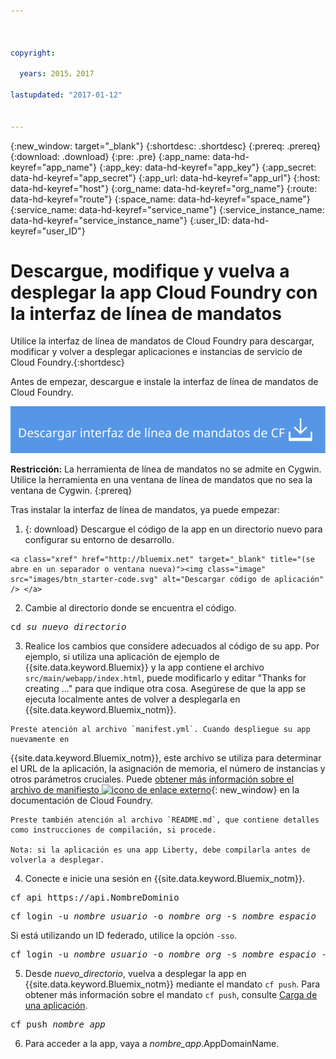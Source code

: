 ```yaml
---



copyright:

  years: 2015，2017

lastupdated: "2017-01-12"


---
```


{:new_window: target="_blank"}
{:shortdesc: .shortdesc}
{:prereq: .prereq}
{:download: .download}
{:pre: .pre}
{:app_name: data-hd-keyref="app_name"}
{:app_key: data-hd-keyref="app_key"}
{:app_secret: data-hd-keyref="app_secret"}
{:app_url: data-hd-keyref="app_url"}
{:host: data-hd-keyref="host"}
{:org_name: data-hd-keyref="org_name"}
{:route: data-hd-keyref="route"}
{:space_name: data-hd-keyref="space_name"}
{:service_name: data-hd-keyref="service_name"}
{:service_instance_name: data-hd-keyref="service_instance_name"}
{:user_ID: data-hd-keyref="user_ID"}

# Descargue, modifique y vuelva a desplegar la app Cloud Foundry con la interfaz de línea de mandatos

Utilice la interfaz de línea de mandatos de Cloud Foundry para descargar, modificar y volver a desplegar aplicaciones e instancias de servicio de Cloud Foundry.{:shortdesc}

Antes de empezar, descargue e instale la interfaz de línea de mandatos de Cloud Foundry.  

<p>
<a class="xref" href="https://github.com/cloudfoundry/cli/releases" target="_blank" title="(se abre en un separador o ventana nueva)"><img class="image" src="images/btn_cf_commandline.svg" alt="Descargar interfaz de línea de mandatos de Cloud Foundry" /> </a>
</p>

**Restricción:** La herramienta de línea de mandatos no se admite en Cygwin. Utilice la herramienta en una ventana de línea de mandatos que no sea la ventana de Cygwin.
{:prereq}

Tras instalar la interfaz de línea de mandatos, ya puede empezar:

  1. {: download} Descargue el código de la app en un directorio nuevo para configurar su entorno de desarrollo.
  
    <a class="xref" href="http://bluemix.net" target="_blank" title="(se abre en un separador o ventana nueva)"><img class="image" src="images/btn_starter-code.svg" alt="Descargar código de aplicación" /> </a>

  2. Cambie al directorio donde se encuentra el código.

  <pre class="pre">cd <var class="keyword varname">su_nuevo_directorio</var></pre>

  3.  Realice los cambios que considere adecuados al código de su app. Por ejemplo, si utiliza una aplicación de ejemplo de {{site.data.keyword.Bluemix}} y la app contiene el archivo `src/main/webapp/index.html`, puede modificarlo y editar "Thanks for creating ..." para que indique otra cosa. Asegúrese de que la app se ejecuta localmente
antes de volver a desplegarla en {{site.data.keyword.Bluemix_notm}}.

    Preste atención al archivo `manifest.yml`. Cuando despliegue su app nuevamente en
{{site.data.keyword.Bluemix_notm}}, este archivo se utiliza para determinar el URL de la aplicación, la
asignación de memoria, el número de instancias y otros parámetros cruciales. Puede [obtener más información sobre el archivo de manifiesto ![icono de enlace externo](../icons/launch-glyph.svg "icono de enlace externo")](https://docs.cloudfoundry.org/devguide/deploy-apps/manifest.html "icono de enlace externo"){: new_window} en la documentación de Cloud Foundry. 

    Preste también atención al archivo `README.md`, que contiene detalles como instrucciones de compilación, si procede. 

    Nota: si la aplicación es una app Liberty, debe compilarla antes de volverla a desplegar. 

  4. Conecte e inicie una sesión en {{site.data.keyword.Bluemix_notm}}.

  <pre class="pre">cf api https://api.<span class="keyword" data-hd-keyref="DomainName">NombreDominio</span></pre>

  <pre class="pre">cf login -u <var class="keyword varname" data-hd-keyref="user_ID">nombre_usuario</var> -o <var class="keyword varname" data-hd-keyref="org_name">nombre_org</var> -s <var class="keyword varname" data-hd-keyref="space_name">nombre_espacio</var></pre>

  Si está utilizando un ID federado, utilice la opción `-sso`. 

  <pre class="pre">cf login -u <var class="keyword varname" data-hd-keyref="user_ID">nombre_usuario</var> -o <var class="keyword varname" data-hd-keyref="org_name">nombre_org</var> -s <var class="keyword varname" data-hd-keyref="space_name">nombre_espacio</var> -sso</pre>

  5. Desde <var class="keyword varname">nuevo_directorio</var>, vuelva a desplegar la app en {{site.data.keyword.Bluemix_notm}} mediante el mandato `cf push`. Para obtener más información sobre el mandato `cf push`, consulte [Carga de una aplicación](/docs/starters/upload_app.html).

  <pre class="pre">cf push <var class="keyword varname" data-hd-keyref="app_name">nombre_app</var></pre>

  6. Para acceder a la app, vaya a <var class="keyword varname" data-hd-keyref="app_name">nombre_app</var>.<span class="keyword" data-hd-keyref="APPDomain">AppDomainName</span>.
